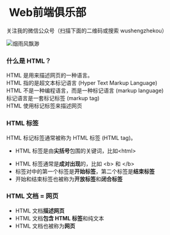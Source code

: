 #  Web前端俱乐部

关注我的微信公众号（扫描下面的二维码或搜索 wushengzhekou）  

![烟雨风飘渺](https://mp.weixin.qq.com/misc/getqrcode?fakeid=3220043968&token=405050086&style=1)  

###  什么是 HTML？  
HTML 是用来描述网页的一种语言。  
HTML 指的是超文本标记语言 (Hyper Text Markup Language)  
HTML 不是一种编程语言，而是一种标记语言 (markup language)  
标记语言是一套标记标签 (markup tag)  
HTML 使用标记标签来描述网页  

###  HTML 标签  
HTML 标记标签通常被称为 HTML 标签 (HTML tag)。  
  +  HTML 标签是由**尖括号**包围的关键词，比如&lt;html&gt;  
  -  HTML 标签通常是**成对出现**的，比如 &lt;b&gt; 和 &lt;/b&gt;  
  - 标签对中的第一个标签是**开始标签**，第二个标签是**结束标签**  
  -  开始和结束标签也被称为**开放标签**和**闭合标签**  
  
###  HTML 文档 = 网页  
  -  HTML 文档**描述网页**  
  -  HTML 文档**包含 HTML 标签**和纯文本  
  -  HTML 文档也被称为**网页**  
  
